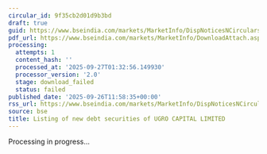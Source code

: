 ```yaml
---
circular_id: 9f35cb2d01d9b3bd
draft: true
guid: https://www.bseindia.com/markets/MarketInfo/DispNoticesNCirculars.aspx?Noticeid={D54F642A-C163-4523-B2B1-B206F7AC1DAB}&noticeno=20250926-33&dt=09/26/2025&icount=33&totcount=76&flag=0
pdf_url: https://www.bseindia.com/markets/MarketInfo/DownloadAttach.aspx?id=20250926-33&attachedId=
processing:
  attempts: 1
  content_hash: ''
  processed_at: '2025-09-27T01:32:56.149930'
  processor_version: '2.0'
  stage: download_failed
  status: failed
published_date: '2025-09-26T11:58:35+00:00'
rss_url: https://www.bseindia.com/markets/MarketInfo/DispNoticesNCirculars.aspx?Noticeid={D54F642A-C163-4523-B2B1-B206F7AC1DAB}&noticeno=20250926-33&dt=09/26/2025&icount=33&totcount=76&flag=0
source: bse
title: Listing of new debt securities of UGRO CAPITAL LIMITED
---
```


Processing in progress...
